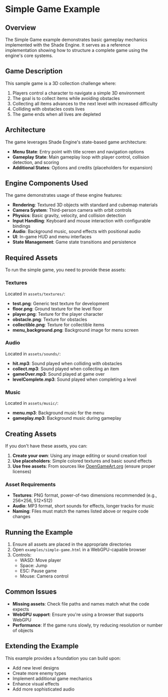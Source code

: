 # Simple Game Example

## Overview

The Simple Game example demonstrates basic gameplay mechanics implemented with the Shade Engine. It serves as a reference implementation showing how to structure a complete game using the engine's core systems.

## Game Description

This sample game is a 3D collection challenge where:

1. Players control a character to navigate a simple 3D environment
2. The goal is to collect items while avoiding obstacles
3. Collecting all items advances to the next level with increased difficulty
4. Colliding with obstacles costs lives
5. The game ends when all lives are depleted

## Architecture

The game leverages Shade Engine's state-based game architecture:

- **Menu State**: Entry point with title screen and navigation options
- **Gameplay State**: Main gameplay loop with player control, collision detection, and scoring
- **Additional States**: Options and credits (placeholders for expansion)

## Engine Components Used

The game demonstrates usage of these engine features:

- **Rendering**: Textured 3D objects with standard and cubemap materials
- **Camera System**: Third-person camera with orbit controls
- **Physics**: Basic gravity, velocity, and collision detection
- **Input Handling**: Keyboard and mouse interaction with configurable bindings
- **Audio**: Background music, sound effects with positional audio
- **UI**: In-game HUD and menu interfaces
- **State Management**: Game state transitions and persistence

## Required Assets

To run the simple game, you need to provide these assets:

### Textures

Located in `assets/textures/`:

- **test.png**: Generic test texture for development
- **floor.png**: Ground texture for the level floor
- **player.png**: Texture for the player character
- **obstacle.png**: Texture for obstacles
- **collectible.png**: Texture for collectible items
- **menu_background.png**: Background image for menu screen

### Audio

Located in `assets/sounds/`:

- **hit.mp3**: Sound played when colliding with obstacles
- **collect.mp3**: Sound played when collecting an item
- **gameOver.mp3**: Sound played at game over
- **levelComplete.mp3**: Sound played when completing a level

### Music

Located in `assets/music/`:

- **menu.mp3**: Background music for the menu
- **gameplay.mp3**: Background music during gameplay

## Creating Assets

If you don't have these assets, you can:

1. **Create your own**: Using any image editing or sound creation tool
2. **Use placeholders**: Simple colored textures and basic sound effects
3. **Use free assets**: From sources like [OpenGameArt.org](https://opengameart.org/) (ensure proper licenses)

### Asset Requirements

- **Textures**: PNG format, power-of-two dimensions recommended (e.g., 256×256, 512×512)
- **Audio**: MP3 format, short sounds for effects, longer tracks for music
- **Naming**: Files must match the names listed above or require code changes

## Running the Example

1. Ensure all assets are placed in the appropriate directories
2. Open `examples/simple-game.html` in a WebGPU-capable browser
3. Controls:
   - WASD: Move player
   - Space: Jump
   - ESC: Pause game
   - Mouse: Camera control

## Common Issues

- **Missing assets**: Check file paths and names match what the code expects
- **WebGPU support**: Ensure you're using a browser that supports WebGPU
- **Performance**: If the game runs slowly, try reducing resolution or number of objects

## Extending the Example

This example provides a foundation you can build upon:
- Add new level designs
- Create more enemy types
- Implement additional game mechanics
- Enhance visual effects
- Add more sophisticated audio
